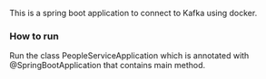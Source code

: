 This is a spring boot application to connect to Kafka using docker.

### How to run
Run the class PeopleServiceApplication which is annotated with @SpringBootApplication that contains main method.

